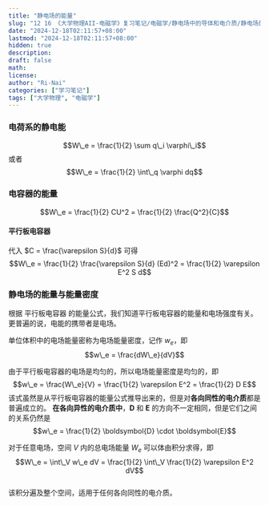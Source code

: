 ```yaml
---
title: "静电场的能量"
slug: "12 16 《大学物理AII-电磁学》复习笔记/电磁学/静电场中的导体和电介质/静电场的能量"
date: "2024-12-18T02:11:57+08:00"
lastmod: "2024-12-18T02:11:57+08:00"
hidden: true
description:
draft: false
math:
license:
author: "Ri-Nai"
categories: ["学习笔记"]
tags: ["大学物理", "电磁学"]
---
```

### 电荷系的静电能
$$W\_e = \frac{1}{2} \sum q\_i \varphi\_i$$
或者
$$W\_e = \frac{1}{2} \int\_q \varphi dq$$

### 电容器的能量
$$W\_e = \frac{1}{2} CU^2 = \frac{1}{2} \frac{Q^2}{C}$$

#### 平行板电容器
代入 $C = \frac{\varepsilon S}{d}$ 可得
$$W\_e = \frac{1}{2} \frac{\varepsilon S}{d} (Ed)^2 = \frac{1}{2} \varepsilon E^2 S d$$

### 静电场的能量与能量密度

根据 平行板电容器 的能量公式，我们知道平行板电容器的能量和电场强度有关。  
更普遍的说，电能的携带者是电场。

单位体积中的电场能量密称为电场能量密度，记作 $w_e$，即
$$w\_e = \frac{dW\_e}{dV}$$  

由于平行板电容器的电场是均匀的，所以电场能量密度是均匀的，即
$$w\_e = \frac{W\_e}{V} = \frac{1}{2} \varepsilon E^2 = \frac{1}{2} D E$$
该式虽然是从平行板电容器的能量公式推导出来的，但是对**各向同性的电介质**都是普遍成立的。
**在各向异性的电介质中**，$\boldsymbol{D}$ 和 $\boldsymbol{E}$ 的方向不一定相同，但是它们之间的关系仍然是
$$w\_e = \frac{1}{2} \boldsymbol{D} \cdot \boldsymbol{E}$$

对于任意电场，空间 $V$ 内的总电场能量 $W_e$ 可以体由积分求得，即
$$W\_e = \int\_V w\_e dV = \frac{1}{2} \int\_V \frac{1}{2} \varepsilon E^2 dV$$  
该积分遍及整个空间，适用于任何各向同性的电介质。

